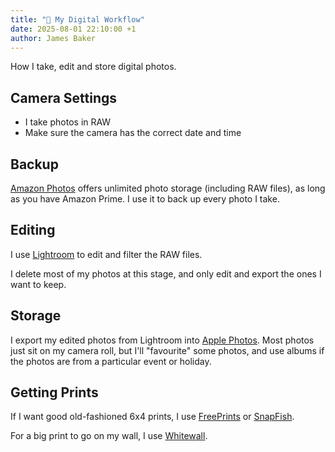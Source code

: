 ```yaml
---
title: "📸 My Digital Workflow"
date: 2025-08-01 22:10:00 +1
author: James Baker
---
```


How I take, edit and store digital photos.

## Camera Settings

- I take photos in RAW
- Make sure the camera has the correct date and time

## Backup

[Amazon Photos](https://www.amazon.co.uk/photos) offers unlimited photo storage (including RAW files), as long as you
have Amazon Prime. I use it to back up every photo I take.

## Editing

I use [Lightroom](https://www.adobe.com/uk/products/photoshop-lightroom.html) to edit and filter the RAW files.

I delete most of my photos at this stage, and only edit and export the ones I want to keep.

## Storage

I export my edited photos from Lightroom into [Apple Photos](https://www.apple.com/uk/ios/photos/). Most photos just sit
on my camera roll, but I'll "favourite" some photos, and use albums if the photos are from a particular event or
holiday.

## Getting Prints

If I want good old-fashioned 6x4 prints, I use [FreePrints](https://www.freeprintsapp.co.uk/) or
[SnapFish](https://www.snapfish.co.uk/).

For a big print to go on my wall, I use [Whitewall](https://www.whitewall.com/).
